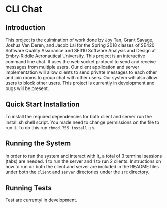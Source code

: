 # CLI Chat

## Introduction
This project is the culmination of work done by Joy Tan, Grant Savage, Joshua Van Deren, and Jacob Lai for the Spring 2018 classes of SE420 Software Quality Assurance and SE310 Software Analysis and Design at Embry-Riddle Aeronautical University. This project is an interactive command line chat. It uses the web socket protocol to send and receive messages from multiple users. Our client application and server implementation will allow clients to send private messages to each other and join rooms to group chat with other users. Our system will also allow users to block other users. This project is currently in development and bugs will be present. 

## Quick Start Installation
To install the required dependencies for both client and server run the install.sh shell script. You made need to change permissions on the file to run it. To do this run ```chmod 755 install.sh```.

## Running the System
In order to run the system and interact with it, a total of 3 terminal sessions (tabs) are needed. 1 to run the server and 1 to run 2 clients. Instructions on how to run on both the client and server are included in the README files under both the ```client``` and ```server``` directories under the ```src``` directory.

## Running Tests
Test are currentyl in development.
